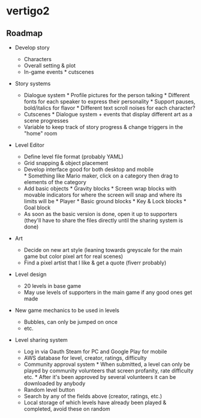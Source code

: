 # vertigo2

## Roadmap

* Develop story
    * Characters
    * Overall setting & plot
    * In-game events * cutscenes

* Story systems
    * Dialogue system
          *  Profile pictures for the person talking
          *  Different fonts for each speaker to express their personality
          *  Support pauses, bold/italics for flavor
          *  Different text scroll noises for each character?
    * Cutscenes
          *  Dialogue system + events that display different art as a scene progresses
    * Variable to keep track of story progress & change triggers in the "home" room

* Level Editor
    * Define level file format (probably YAML)
    * Grid snapping & object placement
    * Develop interface good for both desktop and mobile    
          * Something like Mario maker, click on a category then drag to elements of the category
    * Add basic objects
          * Gravity blocks
          * Screen wrap blocks with movable indicators for where the screen will snap and where its limits will be
          * Player
          * Basic ground blocks
          * Key & Lock blocks
          * Goal block
    * As soon as the basic version is done, open it up to supporters (they'll have to share the files directly until the sharing system is done)

* Art
    * Decide on new art style (leaning towards greyscale for the main game but color pixel art for real scenes)
    * Find a pixel artist that I like & get a quote (fiverr probably)
    
* Level design
    * 20 levels in base game
    * May use levels of supporters in the main game if any good ones get made
    
* New game mechanics to be used in levels
    * Bubbles, can only be jumped on once
    * etc.

* Level sharing system
    * Log in via Oauth Steam for PC and Google Play for mobile
    * AWS database for level, creator, ratings, difficulty
    * Community approval system
            * When submitted, a level can only be played by community volunteers that screen profanity, rate difficulty etc.
            * After it's been approved by several volunteers it can be downloaded by anybody
    * Random level button
    * Search by any of the fields above (creator, ratings, etc.)
    * Local storage of which levels have already been played & completed, avoid these on random
